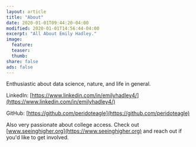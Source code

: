 ```yaml
---
layout: article
title: "About"
date: 2020-01-01T09:44:20-04:00
modified: 2020-01-01T14:56:44-04:00
excerpt: "All About Emily Hadley."
image:
  feature:
  teaser:
  thumb:
share: false
ads: false
---
```


Enthusiastic about data science, nature, and life in general.

LinkedIn: [https://www.linkedin.com/in/emilyhadley4/](https://www.linkedin.com/in/emilyhadley4/)

GitHub: [https://github.com/peridoteagle](https://github.com/peridoteagle)

Also very passionate about college access. Check out [www.seeinghigher.org](https://www.seeinghigher.org) and reach out if you'd like to get involved.
